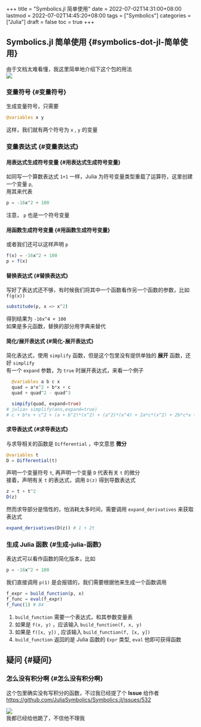 +++
title = "Symbolics.jl 简单使用"
date = 2022-07-02T14:31:00+08:00
lastmod = 2022-07-02T14:45:20+08:00
tags = ["Symbolics"]
categories = ["Julia"]
draft = false
toc = true
+++

## Symbolics.jl 简单使用 {#symbolics-dot-jl-简单使用}

由于文档太难看懂，我这里简单地介绍下这个包的用法 <br/>
![](/ox-hugo/Symbolics.png) <br/>


### 变量符号 {#变量符号}

生成变量符号，只需要 <br/>

```julia
@variables x y
```

这样，我们就有两个符号为 `x` , `y` 的变量 <br/>


### 变量表达式 {#变量表达式}


#### 用表达式生成符号变量 {#用表达式生成符号变量}

如同写一个算数表达式 `1+1` 一样，Julia 为符号变量类型重载了运算符，这里创建一个变量 `p`, <br/>
用其来代表 <br/>

```julia
p = -16x^2 + 100
```

注意， `p` 也是一个符号变量 <br/>


#### 用函数生成符号变量 {#用函数生成符号变量}

或者我们还可以这样声明 `p` <br/>

```julia
f(x) = -16x^2 + 100
p = f(x)
```


#### 替换表达式 {#替换表达式}

写好了表达式还不够，有时候我们将其中一个函数看作另一个函数的参数，比如 `f(g(x))` <br/>

```julia
substitude(p, x => x^2)
```

得到结果为 `-16x^4 + 100` <br/>
如果是多元函数，替换的部分用字典来替代 <br/>


#### 简化/展开表达式 {#简化-展开表达式}

简化表达式，使用 `simplify` 函数，但是这个包里没有提供单独的 **展开** 函数，还好 `simplify` <br/>
有一个 `expand` 参数，为 `true` 时展开表达式，来看一个例子 <br/>

```julia
  @variables a b c x
  quad = a*x^2 + b*x + c
  quad + quad^2 - quad^3

  simpify(quad, expand=true)
# julia> simplify(ans,expand=true)
# c + b*x + c^2 + (a + b^2)*(x^2) + (a^2)*(x^4) + 2a*c*(x^2) + 2b*c*x + 2a*b*(x^3) - (c^3) - (a^3)*(x^6) - (b^3)*(x^3) - 3a*(c^2)*(x^2) - 3a*(b^2)*(x^4) - 3b*x*(c^2) - 3c*(b^2)*(x^2) - 3c*(a^2)*(x^4) - 3b*(a^2)*(x^5) - 6a*b*c*(x^3)
```


#### 求导表达式 {#求导表达式}

与求导相关的函数是 `Differential` ，中文意思 **微分** <br/>

```julia
@variables t
D = Differential(t)
```

声明一个变量符号 `t`, 再声明一个变量 `D` 代表有关 `t` 的微分 <br/>
接着，声明有关 `t` 的表达式，调用 `D(z)` 得到导数表达式 <br/>

```julia
z = t + t^2
D(z)
```

然而求导部分是惰性的，怕消耗太多时间，需要调用 `expand_derivatives` 来获取表达式 <br/>

```julia
expand_derivatives(D(z)) # 1 + 2t
```


### 生成 Julia 函数 {#生成-julia-函数}

表达式可以看作函数的简化版本，比如 <br/>

```julia
p = -16x^2 + 100
```

我们直接调用 `p(1)` 是会报错的，我们需要根据他来生成一个函数调用 <br/>

```julia
f_expr = build_function(p, x)
f_func = eval(f_expr)
f_func(1) # 84
```

1.  `build_function` 需要一个表达式，和其参数变量表 <br/>
2.  如果是 `f(x, y)` ，应该输入 `build_function(f, x, y)` <br/>
3.  如果是 `f([x, y])` , 应该输入 `build_function(f, [x, y])` <br/>
4.  `build_function` 返回的是 Julia 函数的 `Expr` 类型, `eval` 他即可获得函数 <br/>


## 疑问 {#疑问}


### 怎么没有积分啊 {#怎么没有积分啊}

这个包里确实没有写积分的函数，不过我已经提了个 **Issue** 给作者 <br/>
<https://github.com/JuliaSymbolics/Symbolics.jl/issues/532> <br/>

![](/ox-hugo/2022-02-19_16-52-00_screenshot.png) <br/>
我都已经给他跪了，不信他不理我 <br/>